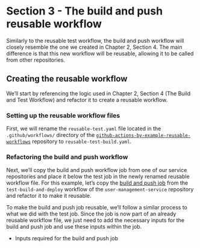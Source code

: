 # Section 3 - The build and push reusable workflow

Similarly to the reusable test workflow, the build and push workflow will closely resemble the one we created in Chapter 2, Section 4. The main difference is that this new workflow will be reusable, allowing it to be called from other repositories.

## Creating the reusable workflow

We’ll start by referencing the logic used in Chapter 2, Section 4 (The Build and Test Workflow) and refactor it to create a reusable workflow.

### Setting up the reusable workflow files

First, we will rename the `reusable-test.yaml` file located in the `.github/workflows/` directory of the [`github-actions-by-example-reusable-workflows`](https://github.com/SamirMarin/github-actions-by-example-reusable-workflows) repository to `reusable-test-build.yaml`.

### Refactoring the build and push workflow

Next, we’ll copy the build and push workflow job from one of our service repositories and place it below the test job in the newly renamed reusable workflow file. For this example, let’s copy the [build and push job](https://github.com/SamirMarin/user-management-service/blob/8ea4779ec3beb9368f99953aaf3b7fb02c09ef54/.github/workflows/test-build-deploy.yaml#L38-L68) from the `test-build-and-deploy` workflow of the `user-management-service` repository and refactor it to make it reusable.

To make the build and push job reusable, we’ll follow a similar process to what we did with the test job. Since the job is now part of an already reusable workflow file, we just need to add the necessary inputs for the build and push job and use these inputs within the job.

* Inputs required for the build and push job



